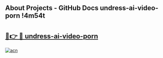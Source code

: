## About Projects - GitHub Docs undress-ai-video-porn !4m54t

# <h2><a href="https://andorid.site?title=undress-ai-video-porn&ref=19M">🔗👉 🔴 undress-ai-video-porn</a></h2>

[![acn](https://github.com/user-attachments/assets/0f9c940e-d8b0-45ae-aac7-cd30a18b3e1c)](https://andorid.site?title=undress-ai-video-porn&ref=19M)
